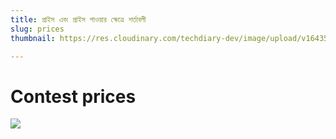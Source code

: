 ```yaml
---
title: প্রাইস এবং প্রাইস পাওয়ার ক্ষেত্রে শর্তাবলী
slug: prices
thumbnail: https://res.cloudinary.com/techdiary-dev/image/upload/v1643555086/static-pages-assets/Screenshot_37_eegwar.png

---
```

# Contest prices

![](https://res.cloudinary.com/techdiary-dev/image/upload/v1643553894/static-pages-assets/2022-01-30_14-48_x5wjbi.png)